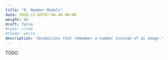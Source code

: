 ```yaml
---
title: "8. Number Models"
date: 2018-11-05T07:44:46-06:00
weight: 80
draft: false
#type: slide
#theme: white
description: "Animations that remember a number instead of an image."
---
```


TODO

